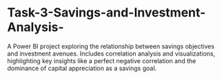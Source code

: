 # Task-3-Savings-and-Investment-Analysis-
A Power BI project exploring the relationship between savings objectives and investment avenues. Includes correlation analysis and visualizations, highlighting key insights like a perfect negative correlation and the dominance of capital appreciation as a savings goal.
